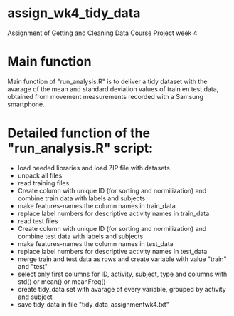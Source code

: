 # assign_wk4_tidy_data
Assignment of Getting and Cleaning Data Course Project week 4

# Main function
Main function of "run_analysis.R" is to deliver a tidy dataset with the avarage of the mean and standard deviation values of train en test data, obtained from movement measurements recorded with a Samsung smartphone.

# Detailed function of the "run_analysis.R" script:
- load needed libraries and load ZIP file with datasets
- unpack all files
- read training files
- Create column with unique ID (for sorting and normilization) and combine train data with labels and subjects
- make features-names the column names in train_data
- replace label numbers for descriptive activity names in train_data
- read test files
- Create column with unique ID (for sorting and normilization) and combine test data with labels and subjects
- make features-names the column names in test_data
- replace label numbers for descriptive activity names in test_data
- merge train and test data as rows and create variable with value "train" and "test"
- select only first columns for ID, activity, subject, type and columns with std() or mean() or meanFreq()
- create tidy_data set with avarage of every variable, grouped by activity and subject
- save tidy_data in file "tidy_data_assignmentwk4.txt"
